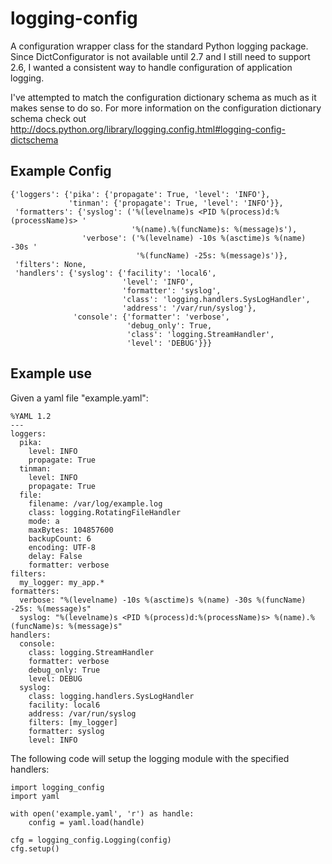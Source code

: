 logging-config
==============

A configuration wrapper class for the standard Python logging package. Since
DictConfigurator is not available until 2.7 and I still need to support 2.6,
I wanted a consistent way to handle configuration of application logging.

I've attempted to match the configuration dictionary schema as much as it makes
sense to do so.  For more information on the configuration dictionary schema
check out http://docs.python.org/library/logging.config.html#logging-config-dictschema

Example Config
--------------

    {'loggers': {'pika': {'propagate': True, 'level': 'INFO'},
                 'tinman': {'propagate': True, 'level': 'INFO'}},
     'formatters': {'syslog': ('%(levelname)s <PID %(process)d:%(processName)s> '
                               '%(name).%(funcName)s: %(message)s'),
                    'verbose': ('%(levelname) -10s %(asctime)s %(name) -30s '
                                '%(funcName) -25s: %(message)s')},
     'filters': None,
     'handlers': {'syslog': {'facility': 'local6',
                             'level': 'INFO',
                             'formatter': 'syslog',
                             'class': 'logging.handlers.SysLogHandler',
                             'address': '/var/run/syslog'},
                  'console': {'formatter': 'verbose',
                              'debug_only': True,
                              'class': 'logging.StreamHandler',
                              'level': 'DEBUG'}}}

Example use
-----------

Given a yaml file "example.yaml":

    %YAML 1.2
    ---
    loggers:
      pika:
        level: INFO
        propagate: True
      tinman:
        level: INFO
        propagate: True
      file:
        filename: /var/log/example.log
        class: logging.RotatingFileHandler
        mode: a
        maxBytes: 104857600
        backupCount: 6
        encoding: UTF-8
        delay: False
        formatter: verbose
    filters:
      my_logger: my_app.*
    formatters:
      verbose: "%(levelname) -10s %(asctime)s %(name) -30s %(funcName) -25s: %(message)s"
      syslog: "%(levelname)s <PID %(process)d:%(processName)s> %(name).%(funcName)s: %(message)s"
    handlers:
      console:
        class: logging.StreamHandler
        formatter: verbose
        debug_only: True
        level: DEBUG
      syslog:
        class: logging.handlers.SysLogHandler
        facility: local6
        address: /var/run/syslog
        filters: [my_logger]
        formatter: syslog
        level: INFO

The following code will setup the logging module with the specified handlers:

    import logging_config
    import yaml

    with open('example.yaml', 'r') as handle:
        config = yaml.load(handle)

    cfg = logging_config.Logging(config)
    cfg.setup()

